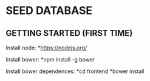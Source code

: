 # SEED DATABASE
## GETTING STARTED (FIRST TIME)
Install node:
 *https://nodejs.org/

Install bower:
 *npm install -g bower

Install bower dependences:
 *cd frontend
 *bower install
